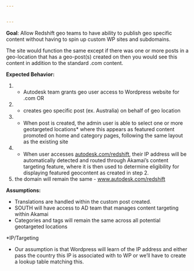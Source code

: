 ```yaml
---


---
```


<p><strong>Goal</strong>: Allow Redshift geo teams to have ability to publish geo specific content without having to spin up custom WP sites and subdomains.</p>
<p>The site would function the same except if there was one or more posts in a geo-location that has a geo-post(s) created on then you would see this content in addition to the standard .com content.</p>
<p><strong>Expected Behavior:</strong></p>
<ol>
<li>
<ul>
<li>Autodesk team grants geo user access to Wordpress website for .com OR</li>
</ul>
</li>
<li>
<ul>
<li>creates geo specific post (ex. Australia) on behalf of geo location</li>
</ul>
</li>
<li>
<ul>
<li>When post is created, the admin user is able to select one or more geotargeted locations* where this appears as featured content promoted on home and category pages, following the same layout as the existing site</li>
</ul>
</li>
<li>
<ul>
<li>When user accesses <a href="http://autodesk.com/redshift">autodesk.com/redshift</a>, their IP address will be automatically detected and routed through Akamai’s content targeting feature, where it is then used to determine eligibility for displaying featured geocontent as created in step 2.</li>
</ul>
</li>
<li>the domain will remain the same -  <a href="http://www.autodesk.com/redshift">www.autodesk.com/redshift</a></li>
</ol>
<p><strong>Assumptions:</strong></p>
<ul>
<li>Translations are handled within the custom post created.</li>
<li>SOUTH will have access to AD team that manages content targeting within Akamai</li>
<li>Categories and tags will remain the same across all potential geotargeted locations</li>
</ul>
<p>*IP/Targeting</p>
<ul>
<li>Our assumption is that Wordpress will learn of the IP address and either pass the country this IP is associated with to WP or we’ll have to create a lookup table matching this.</li>
</ul>

